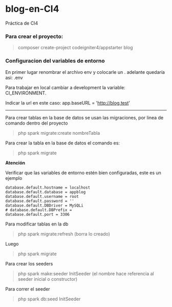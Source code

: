 # blog-en-CI4
Práctica de CI4

### Para crear el proyecto:
>composer create-project codeigniter4/appstarter blog

### Configuracion del variables de entorno
En primer lugar renombrar el archivo env y colocarle un . adelante quedaría asi: .env 

Para trabajar en local cambiar a development la variable: CI_ENVIRONMENT. 

Indicar la url en este caso: app.baseURL = 'http://blog.test'

---
Para crear tablas en la base de datos se usan las migraciones, por linea de comando dentro del proyecto
>php spark migrate:create nombreTabla

Para crear la tabla en la base de datos el comando es:
>php spark migrate

**Atención** 

Verificar que las variables de entorno estén bien configuradas, este es un ejemplo

```env
database.default.hostname = localhost
database.default.database = appblog
database.default.username = root
database.default.password = ''
database.default.DBDriver = MySQLi
# database.default.DBPrefix =
database.default.port = 3306
```
Para modificar tablas en la db

>php spark migrate:refresh (borra lo creado) 

Luego 

>php spark migrate 

Para crear los seeders 
>php spark make:seeder InitSeeder (el nombre hace referencia al seeder inicial o constructor)

Para correr el seeder 
>php spark db:seed InitSeeder



